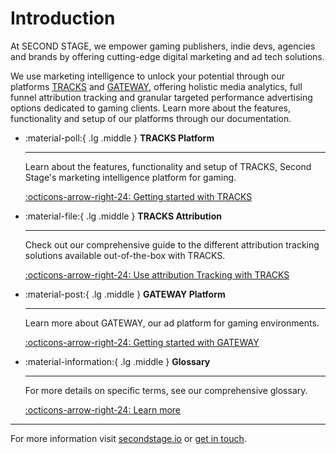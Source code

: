 # Introduction

At SECOND STAGE, we empower gaming publishers, indie devs, agencies and brands by offering cutting-edge digital marketing and ad tech solutions.

We use marketing intelligence to unlock your potential through our platforms [TRACKS](https://tracks.secondstage.io) and [GATEWAY](https://secondstage.io/gateway/), offering holistic media analytics, full funnel attribution tracking and granular targeted performance advertising options dedicated to gaming clients. Learn more about the features, functionality and setup of our platforms through our documentation.


<div class="grid cards" markdown>

-   :material-poll:{ .lg .middle } __TRACKS Platform__

    ---

    Learn about the features, functionality and setup of TRACKS, Second Stage's marketing intelligence platform for gaming.

    [:octicons-arrow-right-24: Getting started with TRACKS](/tracks/overview/)

-   :material-file:{ .lg .middle } __TRACKS Attribution__

    ---

    Check out our comprehensive guide to the different attribution tracking solutions available out-of-the-box with TRACKS.

    [:octicons-arrow-right-24: Use attribution Tracking with TRACKS](/tracks/attribution-tracking/)

-   :material-post:{ .lg .middle } __GATEWAY Platform__

    ---

    Learn more about GATEWAY, our ad platform for gaming environments.

    [:octicons-arrow-right-24: Getting started with GATEWAY](/gateway/overview/)

-   :material-information:{ .lg .middle } __Glossary__

    ---

    For more details on specific terms, see our comprehensive glossary.

    [:octicons-arrow-right-24: Learn more](/glossary/)

</div>

---

For more information visit [secondstage.io](https://secondstage.io) or [get in touch](https://secondstage.io/contact/).
